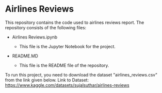 # Airlines Reviews

This repository contains the code used to airlines reviews report.
The repository consists of the following files:

- Airlines Reviews.ipynb
  - This file is the Jupyter Notebook for the project.
      
- README.MD
  - This file is the README file of the repository.
          
To run this project, you need to download the dataset "airlines_reviews.csv" from the link given below.
Link to Dataset: https://www.kaggle.com/datasets/sujalsuthar/airlines-reviews
